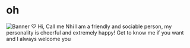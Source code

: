 # oh
![Banner ♡](https://github.com/user-attachments/assets/a5e8fd05-0033-46ff-bc8b-a9c65cc1ecc7)
Hi, Call me Nhi
I am a friendly and sociable person, my personality is cheerful and extremely happy!
Get to know me if you want and I always welcome you

